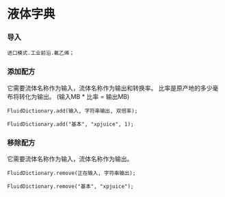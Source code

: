 # 液体字典

### 导入

```zenscript
进口模式.工业前沿.氟乙烯；
```

### 添加配方

它需要流体名称作为输入，流体名称作为输出和转换率。 比率是原产地的多少毫布将转化为输出。 (输入MB * 比率 = 输出MB)

```zenscript
FluidDictionary.add(输入, 字符串输出, 双倍率);

FluidDictionary.add("基本", "xpjuice", 1);
```

### 移除配方

它需要流体名称作为输入，流体名称作为输出。

```zenscript
FluidDictionary.remove(正在输入, 字符串输出);

FluidDictionary.remove("基本", "xpjuice");
```